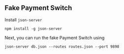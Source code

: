 Fake Payment Switch
----

Install `json-server`

```
npm install -g json-server
```

Next, you can run the fake Payment Switch using

```
json-server db.json --routes routes.json --port 9898
```